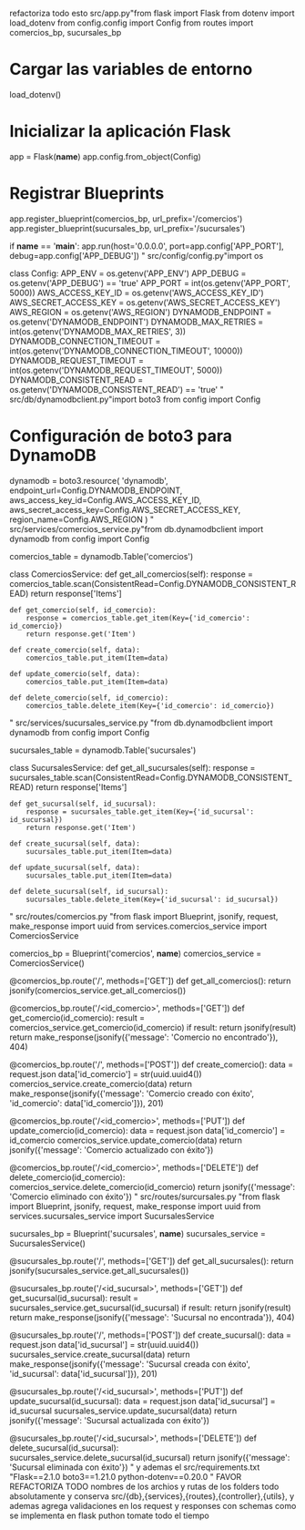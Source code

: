 refactoriza todo esto src/app.py"from flask import Flask 
from dotenv import load_dotenv
from config.config import Config
from routes import comercios_bp, sucursales_bp

# Cargar las variables de entorno
load_dotenv()

# Inicializar la aplicación Flask
app = Flask(__name__)
app.config.from_object(Config)

# Registrar Blueprints
app.register_blueprint(comercios_bp, url_prefix='/comercios')
app.register_blueprint(sucursales_bp, url_prefix='/sucursales')

if __name__ == '__main__':
    app.run(host='0.0.0.0', port=app.config['APP_PORT'], debug=app.config['APP_DEBUG'])
" src/config/config.py"import os

class Config:
    APP_ENV = os.getenv('APP_ENV')
    APP_DEBUG = os.getenv('APP_DEBUG') == 'true'
    APP_PORT = int(os.getenv('APP_PORT', 5000))
    AWS_ACCESS_KEY_ID = os.getenv('AWS_ACCESS_KEY_ID')
    AWS_SECRET_ACCESS_KEY = os.getenv('AWS_SECRET_ACCESS_KEY')
    AWS_REGION = os.getenv('AWS_REGION')
    DYNAMODB_ENDPOINT = os.getenv('DYNAMODB_ENDPOINT')
    DYNAMODB_MAX_RETRIES = int(os.getenv('DYNAMODB_MAX_RETRIES', 3))
    DYNAMODB_CONNECTION_TIMEOUT = int(os.getenv('DYNAMODB_CONNECTION_TIMEOUT', 10000))
    DYNAMODB_REQUEST_TIMEOUT = int(os.getenv('DYNAMODB_REQUEST_TIMEOUT', 5000))
    DYNAMODB_CONSISTENT_READ = os.getenv('DYNAMODB_CONSISTENT_READ') == 'true'
" src/db/dynamodbclient.py"import boto3
from config import Config

# Configuración de boto3 para DynamoDB
dynamodb = boto3.resource(
    'dynamodb',
    endpoint_url=Config.DYNAMODB_ENDPOINT,
    aws_access_key_id=Config.AWS_ACCESS_KEY_ID,
    aws_secret_access_key=Config.AWS_SECRET_ACCESS_KEY,
    region_name=Config.AWS_REGION
)
" src/services/comercios_service.py"from db.dynamodbclient import dynamodb
from config import Config

comercios_table = dynamodb.Table('comercios')

class ComerciosService:
    def get_all_comercios(self):
        response = comercios_table.scan(ConsistentRead=Config.DYNAMODB_CONSISTENT_READ)
        return response['Items']

    def get_comercio(self, id_comercio):
        response = comercios_table.get_item(Key={'id_comercio': id_comercio})
        return response.get('Item')

    def create_comercio(self, data):
        comercios_table.put_item(Item=data)

    def update_comercio(self, data):
        comercios_table.put_item(Item=data)

    def delete_comercio(self, id_comercio):
        comercios_table.delete_item(Key={'id_comercio': id_comercio})
" src/services/sucursales_service.py "from db.dynamodbclient import dynamodb
from config import Config

sucursales_table = dynamodb.Table('sucursales')

class SucursalesService:
    def get_all_sucursales(self):
        response = sucursales_table.scan(ConsistentRead=Config.DYNAMODB_CONSISTENT_READ)
        return response['Items']

    def get_sucursal(self, id_sucursal):
        response = sucursales_table.get_item(Key={'id_sucursal': id_sucursal})
        return response.get('Item')

    def create_sucursal(self, data):
        sucursales_table.put_item(Item=data)

    def update_sucursal(self, data):
        sucursales_table.put_item(Item=data)

    def delete_sucursal(self, id_sucursal):
        sucursales_table.delete_item(Key={'id_sucursal': id_sucursal})
" src/routes/comercios.py "from flask import Blueprint, jsonify, request, make_response
import uuid
from services.comercios_service import ComerciosService

comercios_bp = Blueprint('comercios', __name__)
comercios_service = ComerciosService()

@comercios_bp.route('/', methods=['GET'])
def get_all_comercios():
    return jsonify(comercios_service.get_all_comercios())

@comercios_bp.route('/<id_comercio>', methods=['GET'])
def get_comercio(id_comercio):
    result = comercios_service.get_comercio(id_comercio)
    if result:
        return jsonify(result)
    return make_response(jsonify({'message': 'Comercio no encontrado'}), 404)

@comercios_bp.route('/', methods=['POST'])
def create_comercio():
    data = request.json
    data['id_comercio'] = str(uuid.uuid4())
    comercios_service.create_comercio(data)
    return make_response(jsonify({'message': 'Comercio creado con éxito', 'id_comercio': data['id_comercio']}), 201)

@comercios_bp.route('/<id_comercio>', methods=['PUT'])
def update_comercio(id_comercio):
    data = request.json
    data['id_comercio'] = id_comercio
    comercios_service.update_comercio(data)
    return jsonify({'message': 'Comercio actualizado con éxito'})

@comercios_bp.route('/<id_comercio>', methods=['DELETE'])
def delete_comercio(id_comercio):
    comercios_service.delete_comercio(id_comercio)
    return jsonify({'message': 'Comercio eliminado con éxito'})
" src/routes/surcursales.py "from flask import Blueprint, jsonify, request, make_response
import uuid
from services.sucursales_service import SucursalesService

sucursales_bp = Blueprint('sucursales', __name__)
sucursales_service = SucursalesService()

@sucursales_bp.route('/', methods=['GET'])
def get_all_sucursales():
    return jsonify(sucursales_service.get_all_sucursales())

@sucursales_bp.route('/<id_sucursal>', methods=['GET'])
def get_sucursal(id_sucursal):
    result = sucursales_service.get_sucursal(id_sucursal)
    if result:
        return jsonify(result)
    return make_response(jsonify({'message': 'Sucursal no encontrada'}), 404)

@sucursales_bp.route('/', methods=['POST'])
def create_sucursal():
    data = request.json
    data['id_sucursal'] = str(uuid.uuid4())
    sucursales_service.create_sucursal(data)
    return make_response(jsonify({'message': 'Sucursal creada con éxito', 'id_sucursal': data['id_sucursal']}), 201)

@sucursales_bp.route('/<id_sucursal>', methods=['PUT'])
def update_sucursal(id_sucursal):
    data = request.json
    data['id_sucursal'] = id_sucursal
    sucursales_service.update_sucursal(data)
    return jsonify({'message': 'Sucursal actualizada con éxito'})

@sucursales_bp.route('/<id_sucursal>', methods=['DELETE'])
def delete_sucursal(id_sucursal):
    sucursales_service.delete_sucursal(id_sucursal)
    return jsonify({'message': 'Sucursal eliminada con éxito'})
" y ademas el src/requirements.txt "Flask==2.1.0
boto3==1.21.0
python-dotenv==0.20.0
" FAVOR REFACTORIZA TODO nombres de los archios y rutas de los folders todo absolutamente y conserva src/{db},{services},{routes},{controller},{utils}, y ademas agrega validaciones en los request y responses con schemas como se implementa en flask puthon tomate todo el tiempo